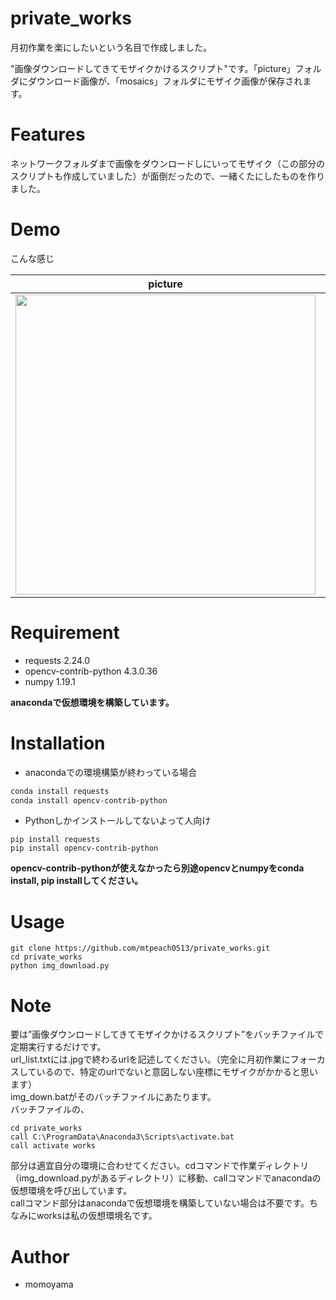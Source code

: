 # private_works

月初作業を楽にしたいという名目で作成しました。

"画像ダウンロードしてきてモザイクかけるスクリプト"です。「picture」フォルダにダウンロード画像が、「mosaics」フォルダにモザイク画像が保存されます。

# Features

ネットワークフォルダまで画像をダウンロードしにいってモザイク（この部分のスクリプトも作成していました）が面倒だったので、一緒くたにしたものを作りました。

# Demo

こんな感じ

|picture|mosaic|  
|-|-|  
|<img src="https://user-images.githubusercontent.com/41788884/99633842-eb7ec180-2a82-11eb-8156-4a7ce578f11e.jpg" width="480">|<img src="https://user-images.githubusercontent.com/41788884/99634410-cd659100-2a83-11eb-9c3f-5aafe7da867d.jpg" width="480">|

# Requirement

- requests 2.24.0
- opencv-contrib-python 4.3.0.36
- numpy 1.19.1

**anacondaで仮想環境を構築しています。**

# Installation

- anacondaでの環境構築が終わっている場合

```bash
conda install requests
conda install opencv-contrib-python
```

- Pythonしかインストールしてないよって人向け

```
pip install requests
pip install opencv-contrib-python
```

**opencv-contrib-pythonが使えなかったら別途opencvとnumpyをconda install, pip installしてください。**

# Usage

```
git clone https://github.com/mtpeach0513/private_works.git
cd private_works
python img_download.py
```

# Note

要は”画像ダウンロードしてきてモザイクかけるスクリプト”をバッチファイルで定期実行するだけです。  
url_list.txtには.jpgで終わるurlを記述してください。（完全に月初作業にフォーカスしているので、特定のurlでないと意図しない座標にモザイクがかかると思います）  
img_down.batがそのバッチファイルにあたります。  
バッチファイルの、
```
cd private_works
call C:\ProgramData\Anaconda3\Scripts\activate.bat
call activate works
```
部分は適宜自分の環境に合わせてください。cdコマンドで作業ディレクトリ（img_download.pyがあるディレクトリ）に移動、callコマンドでanacondaの仮想環境を呼び出しています。  
callコマンド部分はanacondaで仮想環境を構築していない場合は不要です。ちなみにworksは私の仮想環境名です。


# Author

* momoyama
